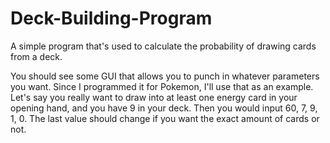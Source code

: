 # Deck-Building-Program
A simple program that's used to calculate the probability of drawing cards from a deck.

You should see some GUI that allows you to punch in whatever parameters you want. Since I programmed it for Pokemon, I'll use that as an example. Let's say you really want to draw into at least one energy card in your opening hand, and you have 9 in your deck. Then you would input 60, 7, 9, 1, 0. The last value should change if you want the exact amount of cards or not.
